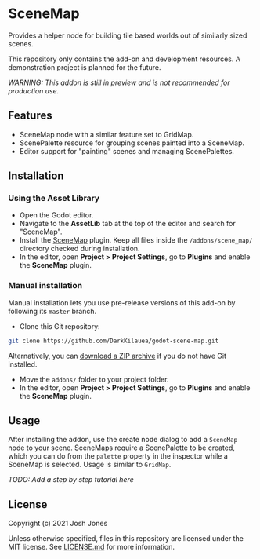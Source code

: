 # SceneMap

Provides a helper node for building tile based worlds out of similarly sized scenes.

This repository only contains the add-on and development resources.  A demonstration project is planned for the future.

*WARNING: This addon is still in preview and is not recommended for production use.*

## Features

- SceneMap node with a similar feature set to GridMap.
- ScenePalette resource for grouping scenes painted into a SceneMap.
- Editor support for "painting" scenes and managing ScenePalettes.

## Installation

### Using the Asset Library

- Open the Godot editor.
- Navigate to the **AssetLib** tab at the top of the editor and search for
  "SceneMap".
- Install the
  [SceneMap](https://godotengine.org/asset-library/asset/3089)
  plugin. Keep all files inside the `/addons/scene_map/` directory checked during installation.
- In the editor, open **Project > Project Settings**, go to **Plugins**
  and enable the **SceneMap** plugin.

### Manual installation

Manual installation lets you use pre-release versions of this add-on by
following its `master` branch.

- Clone this Git repository:

```bash
git clone https://github.com/DarkKilauea/godot-scene-map.git
```

Alternatively, you can
[download a ZIP archive](https://github.com/DarkKilauea/godot-scene-map/archive/master.zip)
if you do not have Git installed.

- Move the `addons/` folder to your project folder.
- In the editor, open **Project > Project Settings**, go to **Plugins**
  and enable the **SceneMap** plugin.

## Usage

After installing the addon, use the create node dialog to add a `SceneMap` node to your scene.  SceneMaps require a ScenePalette to be created, which you can do from the `palette` property in the inspector while a SceneMap is selected.  Usage is similar to `GridMap`.

*TODO: Add a step by step tutorial here*

## License

Copyright (c) 2021 Josh Jones

Unless otherwise specified, files in this repository are licensed under the
MIT license. See [LICENSE.md](LICENSE.md) for more information.

